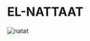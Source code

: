 # EL-NATTAAT

![natat](https://github.com/karimhekal/EL-NATTAAT/assets/43865216/ccecc6eb-e14f-43c9-89b4-bc58b93928b5)

